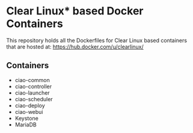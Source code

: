 Clear Linux* based Docker Containers
====================================

This repository holds all the Dockerfiles for Clear Linux based containers that are hosted at:
https://hub.docker.com/u/clearlinux/

Containers
----------
- ciao-common
- ciao-controller
- ciao-launcher
- ciao-scheduler
- ciao-deploy
- ciao-webui
- Keystone
- MariaDB

